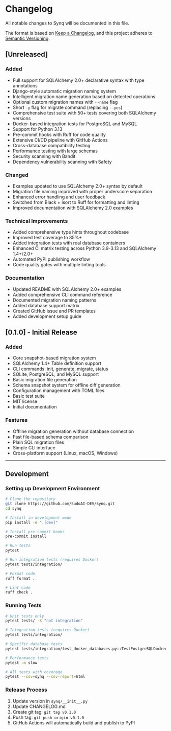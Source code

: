 # Changelog

All notable changes to Synq will be documented in this file.

The format is based on [Keep a Changelog](https://keepachangelog.com/en/1.0.0/),
and this project adheres to [Semantic Versioning](https://semver.org/spec/v2.0.0.html).

## [Unreleased]

### Added
- Full support for SQLAlchemy 2.0+ declarative syntax with type annotations
- Django-style automatic migration naming system
- Intelligent migration name generation based on detected operations
- Optional custom migration names with `--name` flag
- Short `-y` flag for migrate command (replacing `--yes`)
- Comprehensive test suite with 50+ tests covering both SQLAlchemy versions
- Docker-based integration tests for PostgreSQL and MySQL
- Support for Python 3.13
- Pre-commit hooks with Ruff for code quality
- Extensive CI/CD pipeline with GitHub Actions
- Cross-database compatibility testing
- Performance testing with large schemas
- Security scanning with Bandit
- Dependency vulnerability scanning with Safety

### Changed
- Examples updated to use SQLAlchemy 2.0+ syntax by default
- Migration file naming improved with proper underscore separation
- Enhanced error handling and user feedback
- Switched from Black + isort to Ruff for formatting and linting
- Improved documentation with SQLAlchemy 2.0 examples

### Technical Improvements
- Added comprehensive type hints throughout codebase
- Improved test coverage to 85%+
- Added integration tests with real database containers
- Enhanced CI matrix testing across Python 3.9-3.13 and SQLAlchemy 1.4+/2.0+
- Automated PyPI publishing workflow
- Code quality gates with multiple linting tools

### Documentation
- Updated README with SQLAlchemy 2.0+ examples
- Added comprehensive CLI command reference
- Documented migration naming patterns
- Added database support matrix
- Created GitHub issue and PR templates
- Added development setup guide

## [0.1.0] - Initial Release

### Added
- Core snapshot-based migration system
- SQLAlchemy 1.4+ Table definition support
- CLI commands: init, generate, migrate, status
- SQLite, PostgreSQL, and MySQL support
- Basic migration file generation
- Schema snapshot system for offline diff generation
- Configuration management with TOML files
- Basic test suite
- MIT license
- Initial documentation

### Features
- Offline migration generation without database connection
- Fast file-based schema comparison
- Plain SQL migration files
- Simple CLI interface
- Cross-platform support (Linux, macOS, Windows)

---

## Development

### Setting up Development Environment

```bash
# Clone the repository
git clone https://github.com/SudoAI-DEV/Synq.git
cd synq

# Install in development mode
pip install -e ".[dev]"

# Install pre-commit hooks
pre-commit install

# Run tests
pytest

# Run integration tests (requires Docker)
pytest tests/integration/

# Format code
ruff format .

# Lint code
ruff check .
```

### Running Tests

```bash
# Unit tests only
pytest tests/ -k "not integration"

# Integration tests (requires Docker)
pytest tests/integration/

# Specific database tests
pytest tests/integration/test_docker_databases.py::TestPostgreSQLDockerIntegration

# Performance tests
pytest -m slow

# All tests with coverage
pytest --cov=synq --cov-report=html
```

### Release Process

1. Update version in `synq/__init__.py`
2. Update CHANGELOG.md
3. Create git tag: `git tag v0.1.0`
4. Push tag: `git push origin v0.1.0`
5. GitHub Actions will automatically build and publish to PyPI